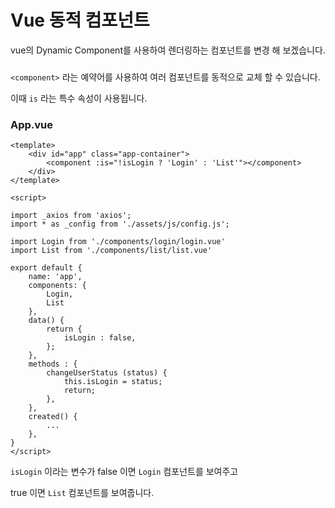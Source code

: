 # Vue 동적 컴포넌트 

vue의 Dynamic Component를 사용하여 렌더링하는 컴포넌트를 변경 해 보겠습니다.

### <component>

`<component>` 라는 예약어를 사용하여 여러 컴포넌트를 동적으로 교체 할 수 있습니다.

이때 `is` 라는 특수 속성이 사용됩니다.

### App.vue


	<template>
	    <div id="app" class="app-container">
	        <component :is="!isLogin ? 'Login' : 'List'"></component>
	    </div>
	</template>
	
	<script>
	
	import _axios from 'axios';
	import * as _config from './assets/js/config.js';
	
	import Login from './components/login/login.vue'
	import List from './components/list/list.vue'
	
	export default {
	    name: 'app',
	    components: {
	        Login,
	        List
	    },
	    data() {
	        return {
	            isLogin : false,
	        };
	    },
	    methods : {
	        changeUserStatus (status) {
	            this.isLogin = status;
	            return;
	        },
	    },
	    created() {
	        ...
	    },
	}
	</script>
	

`isLogin` 이라는 변수가 false 이면 `Login` 컴포넌트를 보여주고

true 이면 `List` 컴포넌트를 보여줍니다.